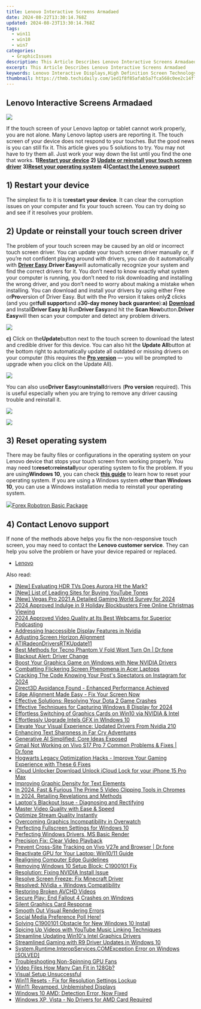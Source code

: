 ```yaml
---
title: Lenovo Interactive Screens Armadaed
date: 2024-08-22T13:30:14.768Z
updated: 2024-08-23T13:30:14.768Z
tags:
  - win11
  - win10
  - win7
categories:
  - GraphicIssues
description: This Article Describes Lenovo Interactive Screens Armadaed
excerpt: This Article Describes Lenovo Interactive Screens Armadaed
keywords: Lenovo Interactive Displays,High Definition Screen Technology,Multiscreen Conferencing System,Advanced Display Armada,Corporate Collaboration Screens,Lenovo Business Interactive Screens,Video Meeting Solutions
thumbnail: https://thmb.techidaily.com/1ed1f8f85afab5a7fca568c0ee2c14ff79c348483068f7828bd0bf2b8998726c.jpg
---
```


## Lenovo Interactive Screens Armadaed

![](https://images.drivereasy.com/wp-content/uploads/2017/10/img_59dad8de1a27e.jpg)

If the touch screen of your Lenovo laptop or tablet cannot work properly, you are not alone. Many Lenovo laptop users are reporting it. The touch screen of your device does not respond to your touches. But the good news is you can still fix it. This article gives you 5 solutions to try. You may not have to try them all. Just work your way down the list until you find the one that works. **1)[Restart your device](#a)**   **2) [Update or reinstall your touch screen driver](#b)**   **3)[Reset your operating system](#c)**   **4)[Contact the Lenovo support](#d)**

## 1) Restart your device

The simplest fix to it is to**restart your device**. It can clear the corruption issues on your computer and fix your touch screen. You can try doing so and see if it resolves your problem.

## 2) Update or reinstall your touch screen driver

The problem of your touch screen may be caused by an old or incorrect touch screen driver. You can update your touch screen driver manually or, if you’re not confident playing around with drivers, you can do it automatically with [**Driver Easy**](https://tools.techidaily.com/drivereasy/download/).**Driver Easy**will automatically recognize your system and find the correct drivers for it. You don’t need to know exactly what system your computer is running, you don’t need to risk downloading and installing the wrong driver, and you don’t need to worry about making a mistake when installing. You can download and install your drivers by using either Free or**Pro**version of Driver Easy. But with the Pro version it takes only**2** clicks (and you get**full support**and a**30-day money back guarantee**):**a)** [**Download**](https://tools.techidaily.com/drivereasy/download/) and Install**Driver Easy**.**b)** Run**Driver Easy**and hit the **Scan Now**button.**Driver Easy**will then scan your computer and detect any problem drivers.

![](https://images.drivereasy.com/wp-content/uploads/2017/07/img_59682e9883633.png)

**c)** Click on the**Update**button next to the touch screen to download the latest and credible driver for this device. You can also hit the **Update All**button at the bottom right to automatically update all outdated or missing drivers on your computer (this requires the **[Pro version](https://tools.techidaily.com/drivereasy/download/)**  — you will be prompted to upgrade when you click on the Update All).

![](https://images.drivereasy.com/wp-content/uploads/2017/07/img_5979a663c6152.jpg)

You can also use**Driver Easy**to**uninstall**drivers (**Pro version** required). This is useful especially when you are trying to remove any driver causing trouble and reinstall it.

![](https://images.drivereasy.com/wp-content/uploads/2017/07/img_5979a6ab021f5.jpg)

<!-- affiliate ads begin -->
<a href="https://shop.mondly.com/affiliate.php?ACCOUNT=ATISTUDI&AFFILIATE=108875&PATH=https%3A%2F%2Fwww.mondly.com%3FAFFILIATE%3D108875%26RESOURCE%3D%2BEducational%2B970x90%2B"><img src="https://secure.avangate.com/images/merchant/69c418c33ec2e1a4267fa9bb77fa1428/educational-970x90.gif" border="0"></a>
<!-- affiliate ads end -->
## 3) Reset operating system

There may be faulty files or configurations in the operating system on your Lenovo device that stops your touch screen from working properly. You may need to**reset**or**reinstall**your operating system to fix the problem. If you are using**Windows 10**, you can check [**this guide**](https://tools.techidaily.com/drivereasy/download/) to learn how to reset your operating system. If you are using a Windows system **other than Windows 10**, you can use a Windows installation media to reinstall your operating system.

<!-- affiliate ads begin -->
<a href="https://secure.2checkout.com/order/checkout.php?PRODS=4726960&QTY=1&AFFILIATE=108875&CART=1"><img src="https://secure.avangate.com/images/merchant/5f4f7141b65a730b4efb0e0d51f63e94/products/forexrobotronbox.gif" border="0">Forex Robotron Basic Package</a>
<!-- affiliate ads end -->
## 4) Contact Lenovo support

If none of the methods above helps you fix the non-responsive touch screen, you may need to contact the **Lenovo customer service**. They can help you solve the problem or have your device repaired or replaced.

* [Lenovo](https://tools.techidaily.com/drivereasy/download/)

<ins class="adsbygoogle"
     style="display:block"
     data-ad-format="autorelaxed"
     data-ad-client="ca-pub-7571918770474297"
     data-ad-slot="1223367746"></ins>



<ins class="adsbygoogle"
     style="display:block"
     data-ad-client="ca-pub-7571918770474297"
     data-ad-slot="8358498916"
     data-ad-format="auto"
     data-full-width-responsive="true"></ins>





<span class="atpl-alsoreadstyle">Also read:</span>
<div><ul>
<li><a href="https://some-guidance.techidaily.com/new-evaluating-hdr-tvs-does-aurora-hit-the-mark/"><u>[New] Evaluating HDR TVs  Does Aurora Hit the Mark?</u></a></li>
<li><a href="https://extra-support.techidaily.com/new-list-of-leading-sites-for-buying-youtube-tones/"><u>[New] List of Leading Sites for Buying YouTube Tones</u></a></li>
<li><a href="https://fox-access.techidaily.com/new-vegas-pro-2021-a-detailed-gaming-world-survey-for-2024/"><u>[New] Vegas Pro 2021  A Detailed Gaming World Survey for 2024</u></a></li>
<li><a href="https://youtube-help.techidaily.com/2024-approved-indulge-in-9-holiday-blockbusters-free-online-christmas-viewing/"><u>2024 Approved  Indulge in 9 Holiday Blockbusters  Free Online Christmas Viewing</u></a></li>
<li><a href="https://vp-tips.techidaily.com/2024-approved-video-quality-at-its-best-webcams-for-superior-podcasting/"><u>2024 Approved  Video Quality at Its Best  Webcams for Superior Podcasting</u></a></li>
<li><a href="https://graphic-issues.techidaily.com/addressing-inaccessible-display-features-in-nvidia/"><u>Addressing Inaccessible Display Features in Nvidia</u></a></li>
<li><a href="https://graphic-issues.techidaily.com/adjusting-screen-horizon-alignment/"><u>Adjusting Screen Horizon Alignment</u></a></li>
<li><a href="https://driver-install.techidaily.com/atiradeondriversrtkupdate11/"><u>ATIRadeonDriversRTKUpdate11</u></a></li>
<li><a href="https://howto.techidaily.com/best-methods-for-tecno-phantom-v-fold-wont-turn-on-drfone-by-drfone-fix-android-problems-fix-android-problems/"><u>Best Methods for Tecno Phantom V Fold Wont Turn On | Dr.fone</u></a></li>
<li><a href="https://graphic-issues.techidaily.com/blackout-alert-driver-change/"><u>Blackout Alert: Driver Change</u></a></li>
<li><a href="https://graphic-issues.techidaily.com/boost-your-graphics-game-on-windows-with-new-nvidia-drivers/"><u>Boost Your Graphics Game on Windows with New NVIDIA Drivers</u></a></li>
<li><a href="https://graphic-issues.techidaily.com/combatting-flickering-screen-phenomena-in-acer-laptops/"><u>Combatting Flickering Screen Phenomena in Acer Laptops</u></a></li>
<li><a href="https://instagram-video-recordings.techidaily.com/cracking-the-code-knowing-your-posts-spectators-on-instagram-for-2024/"><u>Cracking The Code  Knowing Your Post's Spectators on Instagram for 2024</u></a></li>
<li><a href="https://graphic-issues.techidaily.com/direct3d-avoidance-found-enhanced-performance-achieved/"><u>Direct3D Avoidance Found - Enhanced Performance Achieved</u></a></li>
<li><a href="https://graphic-issues.techidaily.com/edge-alignment-made-easy-fix-your-screen-now/"><u>Edge Alignment Made Easy - Fix Your Screen Now</u></a></li>
<li><a href="https://mondly-stories.techidaily.com/effective-solutions-resolving-your-dota-2-game-crashes/"><u>Effective Solutions: Resolving Your Dota 2 Game Crashes</u></a></li>
<li><a href="https://screen-recording.techidaily.com/effective-techniques-for-capturing-windows-8-display-for-2024/"><u>Effective Techniques for Capturing Windows 8 Display for 2024</u></a></li>
<li><a href="https://graphic-issues.techidaily.com/effortless-switching-of-graphics-cards-on-win10-via-nvidia-and-intel/"><u>Effortless Switching of Graphics Cards on Win10 via NVIDIA & Intel</u></a></li>
<li><a href="https://graphic-issues.techidaily.com/effortlessly-upgrade-intels-gfx-in-windows-10/"><u>Effortlessly Upgrade Intels GFX in WIndows 10</u></a></li>
<li><a href="https://graphic-issues.techidaily.com/elevate-your-visual-experience-updated-drivers-from-nvidia-210/"><u>Elevate Your Visual Experience: Updated Drivers From Nvidia 210</u></a></li>
<li><a href="https://graphic-issues.techidaily.com/enhancing-text-sharpness-in-far-cry-adventures/"><u>Enhancing Text Sharpness in Far Cry Adventures</u></a></li>
<li><a href="https://tech-hub.techidaily.com/generative-ai-simplified-core-ideas-exposed/"><u>Generative AI Simplified: Core Ideas Exposed</u></a></li>
<li><a href="https://howto.techidaily.com/gmail-not-working-on-vivo-s17-pro-7-common-problems-and-fixes-drfone-by-drfone-fix-android-problems-fix-android-problems/"><u>Gmail Not Working on Vivo S17 Pro 7 Common Problems & Fixes | Dr.fone</u></a></li>
<li><a href="https://program-issues.techidaily.com/hogwarts-legacy-optimization-hacks-improve-your-gaming-experience-with-these-6-fixes/"><u>Hogwarts Legacy Optimization Hacks - Improve Your Gaming Experience with These 6 Fixes</u></a></li>
<li><a href="https://activate-lock.techidaily.com/icloud-unlocker-download-unlock-icloud-lock-for-your-iphone-15-pro-max-by-drfone-ios/"><u>iCloud Unlocker Download Unlock iCloud Lock for your iPhone 15 Pro Max</u></a></li>
<li><a href="https://graphic-issues.techidaily.com/improving-graphic-density-for-text-elements/"><u>Improving Graphic Density for Text Elements</u></a></li>
<li><a href="https://facebook-video-recording.techidaily.com/in-2024-fast-and-furious-the-prime-5-video-clipping-tools-in-chromes/"><u>In 2024, Fast & Furious  The Prime 5 Video Clipping Tools in Chromes</u></a></li>
<li><a href="https://extra-guidance.techidaily.com/in-2024-retailing-revelations-and-methods/"><u>In 2024, Retailing Revelations and Methods</u></a></li>
<li><a href="https://graphic-issues.techidaily.com/laptops-blackout-issue-diagnosing-and-rectifying/"><u>Laptop's Blackout Issue - Diagnosing and Rectifying</u></a></li>
<li><a href="https://graphic-issues.techidaily.com/master-video-quality-with-ease-and-speed/"><u>Master Video Quality with Ease & Speed</u></a></li>
<li><a href="https://graphic-issues.techidaily.com/1719818083028-optimize-stream-quality-instantly/"><u>Optimize Stream Quality Instantly</u></a></li>
<li><a href="https://graphic-issues.techidaily.com/overcoming-graphics-incompatibility-in-overwatch/"><u>Overcoming Graphics Incompatibility in Overwatch</u></a></li>
<li><a href="https://graphic-issues.techidaily.com/perfecting-fullscreen-settings-for-windows-10/"><u>Perfecting Fullscreen Settings for Windows 10</u></a></li>
<li><a href="https://graphic-issues.techidaily.com/perfecting-windows-drivers-ms-basic-render/"><u>Perfecting Windows Drivers, MS Basic Render</u></a></li>
<li><a href="https://graphic-issues.techidaily.com/precision-fix-clear-video-playback/"><u>Precision Fix: Clear Video Playback</u></a></li>
<li><a href="https://fake-location.techidaily.com/prevent-cross-site-tracking-on-vivo-v27e-and-browser-drfone-by-drfone-virtual-android/"><u>Prevent Cross-Site Tracking on Vivo V27e and Browser | Dr.fone</u></a></li>
<li><a href="https://graphic-issues.techidaily.com/reactivate-gpu-for-your-laptop-win1011-guide/"><u>Reactivate GPU for Your Laptop: Win10/11 Guide</u></a></li>
<li><a href="https://graphic-issues.techidaily.com/realigning-computer-edge-guidelines/"><u>Realigning Computer Edge Guidelines</u></a></li>
<li><a href="https://graphic-issues.techidaily.com/removing-windows-10-setup-block-c1900101-fix/"><u>Removing Windows 10 Setup Block: C1900101 Fix</u></a></li>
<li><a href="https://graphic-issues.techidaily.com/resolution-fixing-nvidia-install-issue/"><u>Resolution: Fixing NVIDIA Install Issue</u></a></li>
<li><a href="https://graphic-issues.techidaily.com/resolve-screen-freeze-fix-minecraft-driver/"><u>Resolve Screen Freeze: Fix Minecraft Driver</u></a></li>
<li><a href="https://graphic-issues.techidaily.com/resolved-nvidia-plus-windows-compatibility/"><u>Resolved: NVidia + Windows Compatibility</u></a></li>
<li><a href="https://data-wizards.techidaily.com/restoring-broken-avchd-videos/"><u>Restoring Broken AVCHD Videos</u></a></li>
<li><a href="https://graphic-issues.techidaily.com/secure-play-end-fallout-4-crashes-on-windows/"><u>Secure Play: End Fallout 4 Crashes on Windows</u></a></li>
<li><a href="https://graphic-issues.techidaily.com/silent-graphics-card-response/"><u>Silent Graphics Card Response</u></a></li>
<li><a href="https://graphic-issues.techidaily.com/smooth-out-visual-rendering-errors/"><u>Smooth Out Visual Rendering Errors</u></a></li>
<li><a href="https://facebook.techidaily.com/1719150058146-social-media-preference-poll-here/"><u>Social Media Preference Poll Here!</u></a></li>
<li><a href="https://graphic-issues.techidaily.com/solving-c1900101-obstacle-for-new-windows-10-install/"><u>Solving C1900101 Obstacle for New Windows 10 Install</u></a></li>
<li><a href="https://extra-hints.techidaily.com/spicing-up-videos-with-youtube-music-linking-techniques/"><u>Spicing Up Videos with YouTube Music Linking Techniques</u></a></li>
<li><a href="https://graphic-issues.techidaily.com/streamline-updating-win10s-intel-graphics-drivers/"><u>Streamline Updating Win10's Intel Graphics Drivers</u></a></li>
<li><a href="https://graphic-issues.techidaily.com/streamlined-gaming-with-r9-driver-updates-in-windows-10/"><u>Streamlined Gaming with R9 Driver Updates in Windows 10</u></a></li>
<li><a href="https://graphic-issues.techidaily.com/systemruntimeinteropservicescomexception-error-on-windows-solved/"><u>System.Runtime.InteropServices.COMException Error on Windows [SOLVED]</u></a></li>
<li><a href="https://graphic-issues.techidaily.com/troubleshooting-non-spinning-gpu-fans/"><u>Troubleshooting Non-Spinning GPU Fans</u></a></li>
<li><a href="https://fox-blue.techidaily.com/video-files-how-many-can-fit-in-128gb/"><u>Video Files  How Many Can Fit in 128Gb?</u></a></li>
<li><a href="https://graphic-issues.techidaily.com/visual-setup-unsuccessful/"><u>Visual Setup Unsuccessful</u></a></li>
<li><a href="https://graphic-issues.techidaily.com/win11-resets-fix-for-resolution-settings-lockup/"><u>Win11 Resets - Fix for Resolution Settings Lockup</u></a></li>
<li><a href="https://graphic-issues.techidaily.com/win11-revamped-unblemished-displays/"><u>Win11: Revamped, Unblemished Displays</u></a></li>
<li><a href="https://graphic-issues.techidaily.com/windows-10-amd-detection-error-now-fixed/"><u>Windows 10 AMD: Detection Error, Now Fixed</u></a></li>
<li><a href="https://graphic-issues.techidaily.com/windows-xp-vista-no-drivers-for-amd-card-required/"><u>Windows XP, Vista - No Drivers for AMD Card Required</u></a></li>
</ul></div>
